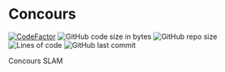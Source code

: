 # Concours 
[![CodeFactor](https://www.codefactor.io/repository/github/rushulyte/concours/badge)](https://www.codefactor.io/repository/github/rushulyte/concours)
![GitHub code size in bytes](https://img.shields.io/github/languages/code-size/Rushulyte/Concours)
![GitHub repo size](https://img.shields.io/github/repo-size/Rushulyte/Concours)
![Lines of code](https://img.shields.io/tokei/lines/github/Rushulyte/Concours)
![GitHub last commit](https://img.shields.io/github/last-commit/Rushulyte/Concours)

Concours SLAM
